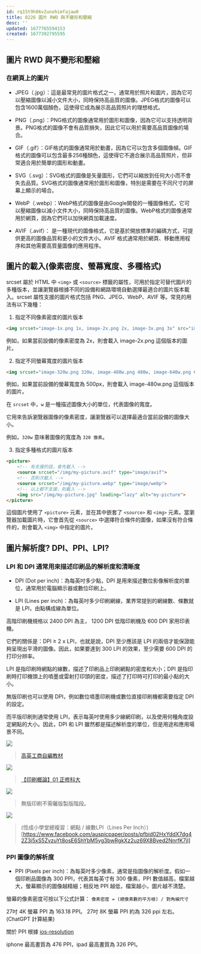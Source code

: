```yaml
---
id: rq15t9h86v2unohimfajaw0
title: 0226 圖片 RWD 與不變形和壓縮
desc: ''
updated: 1677765594153
created: 1677392795595
---
```


## 圖片 RWD 與不變形和壓縮

### 在網頁上的圖片

* JPEG（.jpg）：這是最常見的圖片格式之一，通常用於照片和圖片，因為它可以壓縮圖像以減小文件大小，同時保持高品質的圖像。JPEG格式的圖像可以包含1600萬個顏色，這使得它成為展示高品質照片的理想格式。

* PNG（.png）：PNG格式的圖像通常用於圖形和圖像，因為它可以支持透明背景。PNG格式的圖像不會有品質損失，因此它可以用於需要高品質圖像的場合。

* GIF（.gif）：GIF格式的圖像通常用於動畫，因為它可以包含多個圖像幀。GIF格式的圖像可以包含最多256種顏色，這使得它不適合展示高品質照片，但非常適合用於簡單的圖形和動畫。

* SVG（.svg）：SVG格式的圖像是矢量圖形，它們可以縮放到任何大小而不會失去品質。SVG格式的圖像通常用於圖形和圖像，特別是需要在不同尺寸的屏幕上顯示的場合。

* WebP（.webp）：WebP格式的圖像是由Google開發的一種圖像格式，它可以壓縮圖像以減小文件大小，同時保持高品質的圖像。WebP格式的圖像通常用於網頁，因為它們可以加快網頁加載速度。

* AVIF（.avif）： 是一種現代的圖像格式，它是基於開放標準的編碼方式，可提供更高的圖像品質和更小的文件大小。AVIF 格式通常用於網頁、移動應用程序和其他需要高質量圖像的應用程序。

## 圖片的載入(像素密度、螢幕寬度、多種格式)

srcset 屬於 HTML 中 `<img>` 或 `<source>` 標籤的屬性，可用於指定可替代圖片的多種版本，並讓瀏覽器根據不同的設備和網路環境自動選擇最適合的圖片版本載入。srcset 屬性支援的圖片格式包括 PNG、JPEG、WebP、AVIF 等。常見的用法有以下幾種：

1. 指定不同像素密度的圖片版本

``` html
<img srcset="image-1x.png 1x, image-2x.png 2x, image-3x.png 3x" src="image-1x.png" alt="...">
```

例如，如果當前設備的像素密度為 2x，則會載入 image-2x.png 這個版本的圖片。

2. 指定不同螢幕寬度的圖片版本

``` html
<img srcset="image-320w.png 320w, image-480w.png 480w, image-640w.png 640w, image-960w.png 960w" src="image-320w.png" alt="...">
```

例如，如果當前設備的螢幕寬度為 500px，則會載入 image-480w.png 這個版本的圖片。

在 `srcset` 中，`w` 是一種描述圖像大小的單位，代表圖像的寬度。

它用來告訴瀏覽器圖像的像素密度，讓瀏覽器可以選擇最適合當前設備的圖像大小。

例如，`320w` 意味著圖像的寬度為 `320 像素`。

3. 指定多種格式的圖片版本

``` html
<picture>
    <!-- 有支援的話，會先載入 -->
    <source srcset="/img/my-picture.avif" type="image/avif">
    <!-- 否則次載入 -->
    <source srcset="/img/my-picture.webp" type="image/webp">
    <!-- 以上都不支援，則載入 -->
    <img src="/img/my-picture.jpg" loading="lazy" alt="my-picture">
</picture>
```

這個圖片使用了 `<picture>` 元素，並在其中嵌套了 `<source>` 和 `<img>` 元素。當瀏覽器加載圖片時，它會首先從 `<source>` 中選擇符合條件的圖像，如果沒有符合條件的，則會載入 `<img>` 中指定的圖片。

## 圖片解析度? DPI、PPI、LPI?

### LPI 和 DPI 通常用來描述印刷品的解析度和清晰度

* DPI (Dot per inch)：為每英吋多少點，DPI 是用來描述數位影像解析度的單位，通常用於電腦顯示器或數位印刷上。

* LPI (Lines per inch)：為每英吋多少印刷網線，業界常提到的網線數、條數就是 LPI，由點構成線為單位。

高階印刷機規格以 2400 DPI 為主， 1200 DPI 低階印刷機及 600 DPI 家用印表機。

它們的關係是：DPI ≥ 2 x LPI，也就是說，DPI 至少應該是 LPI 的兩倍才能保證能夠呈現出平滑的圖像。因此，如果要達到 300 LPI 的效果，至少需要 600 DPI 的打印分辨率。

LPI 是指印刷時網點的線數，描述了印刷品上印刷網點的密度和大小；DPI 是指印刷時打印機頭上的噴墨或雷射打印頭的密度，描述了打印時可打印的最小點的大小。

無版印刷也可以使用 DPI，例如數位噴墨印刷機或數位直接印刷機都需要指定 DPI 的設定。

而平版印刷則通常使用 LPI，表示每英吋使用多少線網印刷，以及使用何種角度設定網點的大小。因此，DPI 和 LPI 雖然都是描述解析度的單位，但是用途和應用場景不同。

![](/assets/images/2023-03-02-21-40-40.png)
> [高英工商自編教材](https://www.kyicvs.khc.edu.tw/images/ckfinder/books1/des03/mobile/index.html#p=47)

![](/assets/images/2023-03-02-21-43-48.png)
> [【印刷概論】01 正修科大](https://modern.csu.edu.tw/wSite/public/Attachment/f1398761171894.pdf)

![](/assets/images/2023-03-02-21-46-54.png)
> 無版印刷不需曬版製版階段。

![](/assets/images/2023-03-02-21-59-44.png)
> (恆成小學堂總複習：網點 / 線數LPI（Lines Per Inch）)[https://www.facebook.com/auspicpaper/posts/pfbid02HxYddX7dg42Z3i5xS5ZvzuYt8osE6ShYbM5yg3bwRgkXz2uz69X8Bved2NnrfK7jl]

### PPI 圖像的解析度

* PPI (Pixels per inch)：為每英吋多少像素，通常是指圖像的解析度。假如一個印刷品圖像為 300 PPI，代表其每英寸有 300 像素，PPI 數值越高，檔案越大，螢幕顯示的圖像越精細；相反地 PPI 越低，檔案越小，圖片越不清楚。

螢幕的像素密度可按以下公式計算：
`像素密度 = (總像素數的平方根) / 對角線尺寸`

27吋 4K 螢幕 PPI 為 163.18 PPI。
27吋 8K 螢幕 PPI 約為 326 ppi 左右。 (ChatGPT 計算結果)

關於 PPI 根據 [ios-resolution](https://www.ios-resolution.com/) 

iphone 最高畫質為 476 PPI，ipad 最高畫質為 326 PPI。






